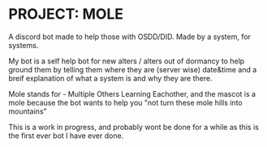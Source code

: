 # PROJECT: MOLE
A discord bot made to help those with OSDD/DID. Made by a system, for systems.

My bot is a self help bot for new alters / alters out of dormancy to help ground them by telling them where they are (server wise) date&time and a breif explanation of what a system is and why they are there. 

Mole stands for - Multiple Others Learning Eachother, and the mascot is a mole because the bot wants to help you "not turn these mole hills into mountains" 

This is a work in progress, and probably wont be done for a while as this is the first ever bot I have ever done. 
